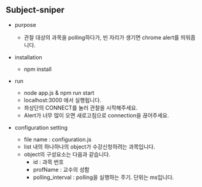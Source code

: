 Subject-sniper
---------------


- purpose

  - 관찰 대상의 과목을 polling하다가, 빈 자리가 생기면 chrome alert를 띄워줍니다.

- installation

  - npm install


- run

  - node app.js & npm run start
  - localhost:3000 에서 실행됩니다.
  - 좌상단의 CONNECT를 눌러 관찰을 시작해주세요.
  - Alert가 너무 많이 오면 새로고침으로 connection을 끊어주세요.


- configuration setting

  - file name : configuration.js
  - list 내의 하나하나의 object가 수강신청하려는 과목입니다.
  - object의 구성요소는 다음과 같습니다.
    - id : 과목 번호
    - profName : 교수의 성함
    - polling_interval : polling을 실행하는 주기. 단위는 ms입니다.